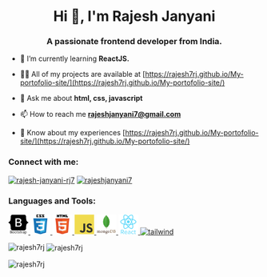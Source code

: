 <h1 align="center">Hi 👋, I'm Rajesh Janyani</h1>
<h3 align="center">A passionate frontend developer from India.</h3>

- 🌱 I’m currently learning **ReactJS.**

- 👨‍💻 All of my projects are available at [https://rajesh7rj.github.io/My-portofolio-site/](https://rajesh7rj.github.io/My-portofolio-site/)

- 💬 Ask me about **html, css, javascript**

- 📫 How to reach me **rajeshjanyani7@gmail.com**

- 📄 Know about my experiences [https://rajesh7rj.github.io/My-portofolio-site/](https://rajesh7rj.github.io/My-portofolio-site/)

<h3 align="left">Connect with me:</h3>
<p align="left">
<a href="https://linkedin.com/in/rajesh-janyani-rj7" target="blank"><img align="center" src="https://raw.githubusercontent.com/rahuldkjain/github-profile-readme-generator/master/src/images/icons/Social/linked-in-alt.svg" alt="rajesh-janyani-rj7" height="30" width="40" /></a>
<a href="https://www.leetcode.com/rajeshjanyani7" target="blank"><img align="center" src="https://raw.githubusercontent.com/rahuldkjain/github-profile-readme-generator/master/src/images/icons/Social/leet-code.svg" alt="rajeshjanyani7" height="30" width="40" /></a>
</p>

<h3 align="left">Languages and Tools:</h3>
<p align="left"> <a href="https://getbootstrap.com" target="_blank" rel="noreferrer"> <img src="https://raw.githubusercontent.com/devicons/devicon/master/icons/bootstrap/bootstrap-plain-wordmark.svg" alt="bootstrap" width="40" height="40"/> </a> <a href="https://www.w3schools.com/css/" target="_blank" rel="noreferrer"> <img src="https://raw.githubusercontent.com/devicons/devicon/master/icons/css3/css3-original-wordmark.svg" alt="css3" width="40" height="40"/> </a> <a href="https://www.w3.org/html/" target="_blank" rel="noreferrer"> <img src="https://raw.githubusercontent.com/devicons/devicon/master/icons/html5/html5-original-wordmark.svg" alt="html5" width="40" height="40"/> </a> <a href="https://developer.mozilla.org/en-US/docs/Web/JavaScript" target="_blank" rel="noreferrer"> <img src="https://raw.githubusercontent.com/devicons/devicon/master/icons/javascript/javascript-original.svg" alt="javascript" width="40" height="40"/> </a> <a href="https://www.mongodb.com/" target="_blank" rel="noreferrer"> <img src="https://raw.githubusercontent.com/devicons/devicon/master/icons/mongodb/mongodb-original-wordmark.svg" alt="mongodb" width="40" height="40"/> </a> <a href="https://reactjs.org/" target="_blank" rel="noreferrer"> <img src="https://raw.githubusercontent.com/devicons/devicon/master/icons/react/react-original-wordmark.svg" alt="react" width="40" height="40"/> </a> <a href="https://tailwindcss.com/" target="_blank" rel="noreferrer"> <img src="https://www.vectorlogo.zone/logos/tailwindcss/tailwindcss-icon.svg" alt="tailwind" width="40" height="40"/> </a> </p>

<p><img align="left" src="https://github-readme-stats.vercel.app/api/top-langs?username=rajesh7rj&show_icons=true&locale=en&layout=compact" alt="rajesh7rj" /></p>

<p>&nbsp;<img align="center" src="https://github-readme-stats.vercel.app/api?username=rajesh7rj&show_icons=true&locale=en" alt="rajesh7rj" /></p>

<p><img align="center" src="https://github-readme-streak-stats.herokuapp.com/?user=rajesh7rj&" alt="rajesh7rj" /></p>
